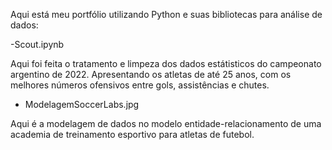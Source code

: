 Aqui está meu portfólio utilizando Python e suas bibliotecas para análise de dados:

-Scout.ipynb

Aqui foi feita o tratamento e limpeza dos dados estátisticos do campeonato argentino de 2022.
Apresentando os atletas de até 25 anos, com os melhores números ofensivos entre gols, assistências e chutes.

- ModelagemSoccerLabs.jpg

Aqui é a modelagem de dados no modelo entidade-relacionamento de uma academia de treinamento esportivo para atletas de futebol.
